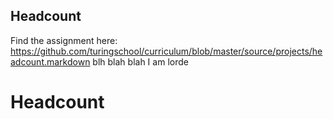 ## Headcount

Find the assignment here: https://github.com/turingschool/curriculum/blob/master/source/projects/headcount.markdown
 blh blah blah I am lorde
# Headcount

